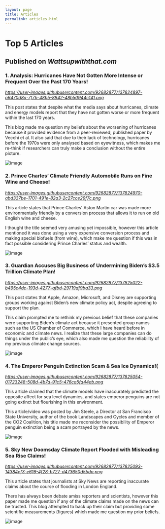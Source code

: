 ```yaml
---
layout: page
title: Articles
permalink: articles.html
---
```

# Top 5 Articles 
## Published on _Wattsupwiththat.com_ 
### 1. Analysis: Hurricanes Have Not Gotten More Intense or Frequent Over the Past 170 Years!
_https://user-images.githubusercontent.com/92682877/137824897-a6470d8a-7f7b-48b5-8842-48b50944c141.png_

This post states that despite what the media says about hurricanes, climate and energy models report that they have not gotten worse or more frequent within the last 170 years. 

This blog made me question my beliefs about the worsening of hurricanes because it provided evidence from a peer-reviewed, published paper by Vecchi et al. It also said that due to their lack of technology, hurricanes before the 1970s were only analysed based on eyewitness, which makes me re-think if researchers can truly make a conclusion without the entire picture. 

![image](https://user-images.githubusercontent.com/92682877/137825380-672e260e-ea90-4fbd-9f06-d444a3787b19.png)


### 2.	Prince Charles’ Climate Friendly Automobile Runs on Fine Wine and Cheese!
_https://user-images.githubusercontent.com/92682877/137824970-abd337be-1701-491e-82a3-2c27cce29f7c.png_ 

This article states that Prince Charles’ Aston Martin car was made more environmentally friendly by a conversion process that allows it to run on old English wine and cheese.

I thought the title seemed very amusing yet impossible, however this article mentioned it was done using a very expensive conversion process and making special biofuels (from wine), which make me question if this was in fact possible considering Prince Charles’ status and wealth.  

![image](https://user-images.githubusercontent.com/92682877/137825442-6229ca1b-badd-4737-9f9b-6f80fbe2fe3f.png)


### 3. Guardian Accuses Big Business of Undermining Biden’s $3.5 Trillion Climate Plan!
_https://user-images.githubusercontent.com/92682877/137825022-b495c4dc-193d-4277-afbd-29719df9ba33.png_

This post states that Apple, Amazon, Microsoft, and Disney are supporting groups working against Biden’s new climate policy act, despite agreeing to support the plan.

This claim prompted me to rethink my previous belief that these companies were supporting Biden’s climate act because it presented group names such as the US Chamber of Commerce, which I have heard before in economic and climate news. I realize that these large companies can do things under the public’s eye, which also made me question the reliability of my previous climate change sources.  

![image](https://user-images.githubusercontent.com/92682877/138012747-61ef56c6-ad90-4511-a818-e447d284bfd6.png)


### 4.	The Emperor Penguin Extinction Scam & Sea Ice Dynamics!(
_https://user-images.githubusercontent.com/92682877/137825054-01723248-508d-4b7d-91c5-476ca5fa44ab.png_

This article claimed that the climate models have inaccurately predicted the opposite affect for sea level dynamics, and states emperor penguins are not going extinct but flourishing in this environment. 

This article/video was posted by Jim Steele, a Director at San Francisco State University, author of the book Landscapes and Cycles and member of the CO2 Coalition, his title made me reconsider the possibility of Emperor penguin extinction being a scam portrayed by the news. 

![image](https://user-images.githubusercontent.com/92682877/137825576-f8db31fc-ca56-4d6b-996e-5a10a61fe09d.png)


### 5.	Sky New Doomsday Climate Report Flooded with Misleading Sea Rise Claims!
_https://user-images.githubusercontent.com/92682877/137825093-14384ef3-e616-4f28-b727-d473650d5bda.png_

This article states that journalists at Sky News are reporting inaccurate claims about the course of flooding in London England. 

There has always been debate amiss reporters and scientists, however this paper made me question if any of the climate claims made on the news can be trusted. This blog attempted to back up their claim but providing some scientific measurements (figures) which made me question my prior beliefs.

![image](https://user-images.githubusercontent.com/92682877/137825638-82537bca-fdfc-4e9a-bda4-1e6333e9b4bb.png)

